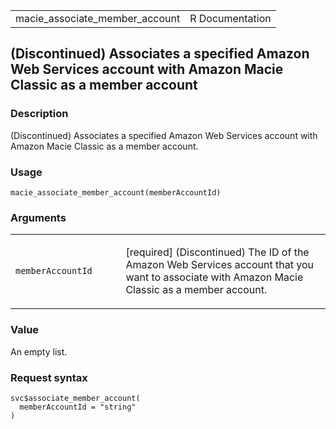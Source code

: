 <table style="width: 100%;">
<tbody>
<tr class="odd">
<td>macie_associate_member_account</td>
<td style="text-align: right;">R Documentation</td>
</tr>
</tbody>
</table>

## (Discontinued) Associates a specified Amazon Web Services account with Amazon Macie Classic as a member account

### Description

(Discontinued) Associates a specified Amazon Web Services account with
Amazon Macie Classic as a member account.

### Usage

    macie_associate_member_account(memberAccountId)

### Arguments

<table>
<colgroup>
<col style="width: 35%" />
<col style="width: 65%" />
</colgroup>
<tbody>
<tr class="odd">
<td><code
id="macie_associate_member_account_:_memberAccountId">memberAccountId</code></td>
<td><p>[required] (Discontinued) The ID of the Amazon Web Services
account that you want to associate with Amazon Macie Classic as a member
account.</p></td>
</tr>
</tbody>
</table>

### Value

An empty list.

### Request syntax

    svc$associate_member_account(
      memberAccountId = "string"
    )

